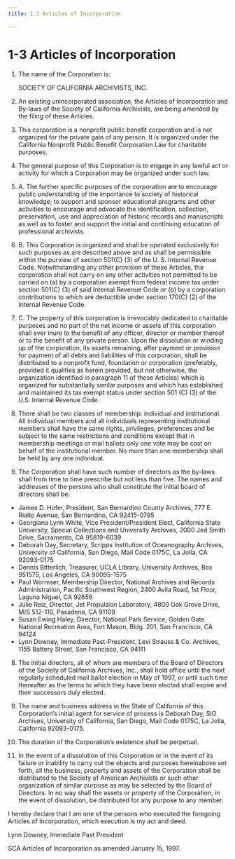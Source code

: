 ```yaml
---
title: 1.3 Articles of Incorporation

---
```


# 1-3 Articles of Incorporation

1. The name of the Corporation is:

   SOCIETY OF CALIFORNIA ARCHIVISTS, INC.

2. An existing unincorporated association, the Articles of Incorporation and By-laws of the Society of California Archivists, are being amended by the filing of these Articles.

3. This corporation is a nonprofit public benefit corporation and is not organized for the private gain of any person. It is organized under the California Nonprofit Public Benefit Corporation Law for charitable purposes.

4. The general purpose of this Corporation is to engage in any lawful act or activity for which a Corporation may be organized under such law.

5. A. The further specific purposes of the corporation are to encourage public understanding of the importance to society of historical knowledge; to support and sponsor educational programs and other activities to encourage and advocate the identification, collection, preservation, use and appreciation of historic records and manuscripts as well as to foster and support the initial and continuing education of professional archivists.

5. B. This Corporation is organized and shall be operated exclusively for such purposes as are described above and as shall be permissible within the purview of section 501(C) (3) of the U. S. Internal Revenue Code. Notwithstanding any other provision of these Articles, the corporation shall not carry on any other activities not permitted to be carried on (a) by a corporation exempt from federal income tax under section 501(C) (3) of said Internal Revenue Code or (b) by a corporation contributions to which are deductible under section 170(C) (2) of the Internal Revenue Code.

5. C. The property of this corporation is irrevocably dedicated to charitable purposes and no part of the net income or assets of this corporation shall ever inure to the benefit of any officer, director or member thereof or to the benefit of any private person. Upon the dissolution or winding up of the corporation, its assets remaining, after payment or provision for payment of all debts and liabilities of this corporation, shall be distributed to a nonprofit fund, foundation or corporation (preferably, provided it qualifies as herein provided, but not otherwise, the organization identified in paragraph 11 of these Articles) which is organized for substantially similar purposes and which has established and maintained its tax exempt status under section 501 (C) (3) of the U.S. Internal Revenue Code.

6. There shall be two classes of membership: individual and institutional. All individual members and all individuals representing institutional members shall have the same rights, privileges, preferences and be subject to the same restrictions and conditions except that in membership meetings or mail ballots only one vote may be cast on behalf of the institutional member. No more than one membership shall be held by any one individual.

7. The Corporation shall have such number of directors as the by-laws shall from time to time prescribe but not less than five. The names and addresses of the persons who shall
constitute the initial board of directors shall be:
- James D. Hofer, President, San Bernardino County Archives, 777 E. Rialto Avenue, San Bernardino, CA 92415-0795
- Georgiana Lynn White, Vice President/President Elect, California State University, Special Collections and University Archives, 2000 Jed Smith Drive, Sacramento, CA 95819-6039
- Deborah Day, Secretary, Scripps Institution of Oceanography Archives, University of California, San Diego, Mail Code 0175C, La Jolla, CA 92093-0175
- Dennis Bitterlich, Treasurer, UCLA Library, University Archives, Box 951575, Los Angeles, CA 90095-1575
- Paul Wormser, Membership Director, National Archives and Records Administration, Pacific Southwest Region, 2400 Avila Road, 1st Floor, Laguna Niguel, CA 92656
- Julie Reiz, Director, Jet Propulsion Laboratory, 4800 Oak Grove Drive, M/S 512-110, Pasadena, CA 91109
- Susan Ewing Haley, Director, National Park Service, Golden Gate National Recreation Area, Fort Mason, Bldg. 201, San Francisco, CA 94124
- Lynn Downey, Immediate Past-President, Levi Strauss & Co. Archives, 1155 Battery Street, San Francisco, CA 94111
  
8. The initial directors, all of whom are members of the Board of Directors of the Society of California Archives, Inc., shall hold office until the next regularly scheduled mail ballot election in May of 1997, or until such time thereafter as the terms to which they have been elected shall expire and their successors duly elected.

9. The name and business address in the State of California of this Corporation’s initial agent for service of process is Deborah Day, SIO Archives, University of California, San Diego, Mail Code 0175C, La Jolla, California 92093-0175.

10. The duration of the Corporation’s existence shall be perpetual.

11. In the event of a dissolution of this Corporation or in the event of its failure or inability to carry out the objects and purposes hereinabove set forth, all the business, property and assets of the Corporation shall be distributed to the Society of American Archivists or such other organization of similar purpose as may be selected by the Board of Directors. In no way shall the assets or property of the Corporation, in the event of dissolution, be distributed for any purpose to any member.

I hereby declare that I am one of the persons who executed the foregoing Articles of Incorporation, which execution is my act and deed.

Lynn Downey, Immediate Past President

SCA Articles of Incorporation as amended January 15, 1997.
